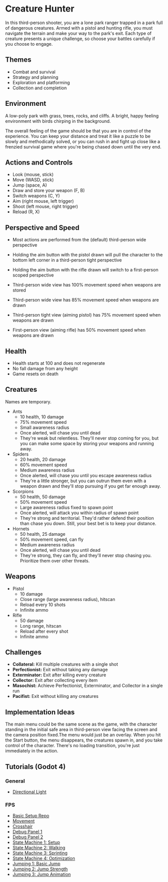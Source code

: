 # Creature Hunter

In this third-person shooter, you are a lone park ranger trapped in a park full of dangerous creatures. Armed with a pistol and hunting rifle, you must navigate the terrain and make your way to the park's exit. Each type of creature presents a unique challenge, so choose your battles carefully if you choose to engage.

## Themes

- Combat and survival
- Strategy and planning
- Exploration and platforming
- Collection and completion

## Environment

A low-poly park with grass, trees, rocks, and cliffs. A bright, happy feeling environment with birds chirping in the background.

The overall feeling of the game should be that you are in control of the experience. You can keep your distance and treat it like a puzzle to be slowly and methodically solved, or you can rush in and fight up close like a frenzied survival game where you're being chased down until the very end.

## Actions and Controls

- Look (mouse, stick)
- Move (WASD, stick)
- Jump (space, A)
- Draw and store your weapon (F, B)
- Switch weapons (C, Y)
- Aim (right mouse, left trigger)
- Shoot (left mouse, right trigger)
- Reload (R, X)

## Perspective and Speed

- Most actions are performed from the (default) third-person wide perspective
- Holding the aim button with the pistol drawn will pull the character to the bottom left corner in a third-person tight perspective
- Holding the aim button with the rifle drawn will switch to a first-person scoped perspective

- Third-person wide view has 100% movement speed when weapons are stored
- Third-person wide view has 85% movement speed when weapons are drawn
- Third-person tight view (aiming pistol) has 75% movement speed when weapons are drawn
- First-person view (aiming rifle) has 50% movement speed when weapons are drawn

## Health

- Health starts at 100 and does not regenerate
- No fall damage from any height
- Game resets on death

## Creatures

Names are temporary.

- Ants
  - 10 health, 10 damage
  - 75% movement speed
  - Small awareness radius
  - Once alerted, will chase you until dead
  - They're weak but relentless. They'll never stop coming for you, but you can make some space by storing your weapons and running away.
- Spiders
  - 20 health, 20 damage
  - 60% movement speed
  - Medium awareness radius
  - Once alerted, will chase you until you escape awareness radius
  - They're a little stronger, but you can outrun them even with a weapon drawn and they'll stop pursuing if you get far enough away.
- Scorpions
  - 50 health, 50 damage
  - 50% movement speed
  - Large awareness radius fixed to spawn point
  - Once alerted, will attack you within radius of spawn point
  - They're strong and territorial. They'd rather defend their position than chase you down. Still, your best bet is to keep your distance.
- Hornets
  - 50 health, 25 damage
  - 50% movement speed, can fly
  - Medium awareness radius
  - Once alerted, will chase you until dead
  - They're strong, they can fly, and they'll never stop chasing you. Prioritize them over other threats.

## Weapons

- Pistol
  - 10 damage
  - Close range (large awareness radius), hitscan
  - Reload every 10 shots
  - Infinite ammo
- Rifle
  - 50 damage
  - Long range, hitscan
  - Reload after every shot
  - Infinite ammo

## Challenges

- **Collateral:** Kill multiple creatures with a single shot
- **Perfectionist:** Exit without taking any damage
- **Exterminator:** Exit after killing every creature
- **Collector:** Exit after collecting every item
- **Masochist:** Achieve Perfectionist, Exterminator, and Collector in a single run
- **Pacifist:** Exit without killing any creatures

## Implementation Ideas

The main menu could be the same scene as the game, with the character standing in the initial safe area in third-person view facing the screen and the camera position fixed.The menu would just be an overlay. When you hit the Start button, the menu disappears, the creatures spawn in, and you take control of the character. There's no loading transition, you're just immediately in the action.

## Tutorials (Godot 4)

### General

- [Directional Light](https://www.youtube.com/watch?v=ogtDKlTnnqo)

### FPS

- [Basic Setup Repo](https://github.com/StayAtHomeDev-Git/FPS-Godot-Basic-Setup/tree/main)
- [Movement](https://www.youtube.com/watch?v=N-jh8qc8tJs)
- [Crosshair](https://www.youtube.com/watch?v=B-PvZgVdU4o)
- [Debug Panel 1](https://www.youtube.com/watch?v=aRiwRgJC1K4)
- [Debug Panel 2](https://www.youtube.com/watch?v=P-Owt8ifC-s)
- [State Machine 1: Setup](https://www.youtube.com/watch?v=VtJXqRsFezY)
- [State Machine 2: Walking](https://www.youtube.com/watch?v=BxBmHNh4j10)
- [State Machine 3: Sprinting](https://www.youtube.com/watch?v=GcQTw0IqF4U)
- [State Machine 4: Optimization](https://www.youtube.com/watch?v=_sVXjXLK74o)
- [Jumping 1: Basic Jump](https://www.youtube.com/watch?v=4HI_iOM5LfI)
- [Jumping 2: Jump Strength](https://www.youtube.com/watch?v=4Fwp7A6eiQg)
- [Jumping 3: Jump Animation](https://www.youtube.com/watch?v=dtBdJzSQ4FY)
